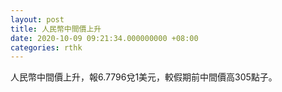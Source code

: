 ```yaml
---
layout: post
title: 人民幣中間價上升
date: 2020-10-09 09:21:34.000000000 +08:00
categories: rthk
---
```


人民幣中間價上升，報6.7796兌1美元，較假期前中間價高305點子。
